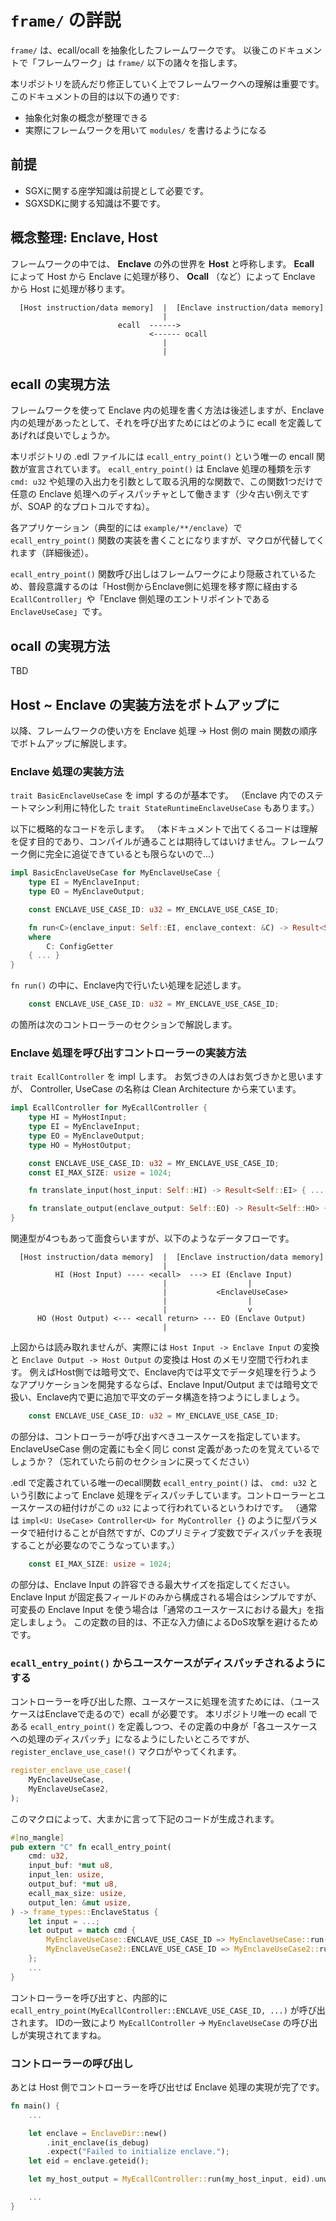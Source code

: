 # `frame/` の詳説

`frame/` は、ecall/ocall を抽象化したフレームワークです。
以後このドキュメントで「フレームワーク」は `frame/` 以下の諸々を指します。

本リポジトリを読んだり修正していく上でフレームワークへの理解は重要です。
このドキュメントの目的は以下の通りです:

- 抽象化対象の概念が整理できる
- 実際にフレームワークを用いて `modules/` を書けるようになる

## 前提

- SGXに関する座学知識は前提として必要です。
- SGXSDKに関する知識は不要です。

## 概念整理: Enclave, Host

フレームワークの中では、 **Enclave** の外の世界を **Host** と呼称します。
**Ecall** によって Host から Enclave に処理が移り、 **Ocall** （など）によって Enclave から Host に処理が移ります。

```text
  [Host instruction/data memory]  |  [Enclave instruction/data memory]
                                  |
                        ecall  ------>
                               <------ ocall
                                  |
                                  |
```

## ecall の実現方法

フレームワークを使って Enclave 内の処理を書く方法は後述しますが、Enclave 内の処理があったとして、それを呼び出すためにはどのように ecall を定義してあげれば良いでしょうか。

本リポジトリの .edl ファイルには `ecall_entry_point()` という唯一の encall 関数が宣言されています。
`ecall_entry_point()` は Enclave 処理の種類を示す `cmd: u32` や処理の入出力を引数として取る汎用的な関数で、この関数1つだけで任意の Enclave 処理へのディスパッチャとして働きます（少々古い例えですが、SOAP 的なプロトコルですね）。

各アプリケーション（典型的には `example/**/enclave`）で `ecall_entry_point()` 関数の実装を書くことになりますが、マクロが代替してくれます（詳細後述）。

`ecall_entry_point()` 関数呼び出しはフレームワークにより隠蔽されているため、普段意識するのは「Host側からEnclave側に処理を移す際に経由する `EcallController`」や「Enclave 側処理のエントリポイントである `EnclaveUseCase`」です。

## ocall の実現方法

TBD

## Host ~ Enclave の実装方法をボトムアップに

以降、フレームワークの使い方を Enclave 処理 -> Host 側の main 関数の順序でボトムアップに解説します。

### Enclave 処理の実装方法

`trait BasicEnclaveUseCase` を impl するのが基本です。
（Enclave 内でのステートマシン利用に特化した `trait StateRuntimeEnclaveUseCase` もあります。）

以下に概略的なコードを示します。
（本ドキュメントで出てくるコードは理解を促す目的であり、コンパイルが通ることは期待してはいけません。フレームワーク側に完全に追従できているとも限らないので...）

```rust
impl BasicEnclaveUseCase for MyEnclaveUseCase {
    type EI = MyEnclaveInput;
    type EO = MyEnclaveOutput;

    const ENCLAVE_USE_CASE_ID: u32 = MY_ENCLAVE_USE_CASE_ID;

    fn run<C>(enclave_input: Self::EI, enclave_context: &C) -> Result<Self::EO>
    where
        C: ConfigGetter
    { ... }
}
```

`fn run()` の中に、Enclave内で行いたい処理を記述します。

```rust
    const ENCLAVE_USE_CASE_ID: u32 = MY_ENCLAVE_USE_CASE_ID;
```

の箇所は次のコントローラーのセクションで解説します。

### Enclave 処理を呼び出すコントローラーの実装方法

`trait EcallController` を impl します。
お気づきの人はお気づきかと思いますが、 Controller, UseCase の名称は Clean Architecture から来ています。

```rust
impl EcallController for MyEcallController {
    type HI = MyHostInput;
    type EI = MyEnclaveInput;
    type EO = MyEnclaveOutput;
    type HO = MyHostOutput;

    const ENCLAVE_USE_CASE_ID: u32 = MY_ENCLAVE_USE_CASE_ID;
    const EI_MAX_SIZE: usize = 1024;

    fn translate_input(host_input: Self::HI) -> Result<Self::EI> { ... }

    fn translate_output(enclave_output: Self::EO) -> Result<Self::HO> { ... }
}
```

関連型が4つもあって面食らいますが、以下のようなデータフローです。

```text
  [Host instruction/data memory]  |  [Enclave instruction/data memory]
                                  |
          HI (Host Input) ---- <ecall>  ---> EI (Enclave Input)
                                  |                  |
                                  |           <EnclaveUseCase>
                                  |                  |
                                  |                  v
      HO (Host Output) <--- <ecall return> --- EO (Enclave Output)
                                  |
```

上図からは読み取れませんが、実際には `Host Input -> Enclave Input` の変換と `Enclave Output -> Host Output` の変換は Host のメモリ空間で行われます。
例えばHost側では暗号文で、Enclave内では平文でデータ処理を行うようなアプリケーションを開発するならば、Enclave Input/Output までは暗号文で扱い、Enclave内で更に追加で平文のデータ構造を持つようにしましょう。

```rust
    const ENCLAVE_USE_CASE_ID: u32 = MY_ENCLAVE_USE_CASE_ID;
```

の部分は、コントローラーが呼び出すべきユースケースを指定しています。
EnclaveUseCase 側の定義にも全く同じ const 定義があったのを覚えているでしょうか？（忘れていたら前のセクションに戻ってください）

.edl で定義されている唯一のecall関数 `ecall_entry_point()` は、 `cmd: u32` という引数によって Enclave 処理をディスパッチしています。コントローラーとユースケースの紐付けがこの `u32` によって行われているというわけです。
（通常は `impl<U: UseCase> Controller<U> for MyController {}` のように型パラメータで紐付けることが自然ですが、Cのプリミティブ変数でディスパッチを表現することが必要なのでこうなっています。）

```rust
    const EI_MAX_SIZE: usize = 1024;
```

の部分は、Enclave Input の許容できる最大サイズを指定してください。
Enclave Input が固定長フィールドのみから構成される場合はシンプルですが、可変長の Enclave Input を使う場合は「通常のユースケースにおける最大」を指定しましょう。
この定数の目的は、不正な入力値によるDoS攻撃を避けるためです。

### `ecall_entry_point()` からユースケースがディスパッチされるようにする

コントローラーを呼び出した際、ユースケースに処理を流すためには、（ユースケースはEnclaveで走るので）ecall が必要です。
本リポジトリ唯一の ecall である `ecall_entry_point()` を定義しつつ、その定義の中身が「各ユースケースへの処理のディスパッチ」になるようにしたいところですが、 `register_enclave_use_case!()` マクロがやってくれます。

```rust
register_enclave_use_case!(
    MyEnclaveUseCase,
    MyEnclaveUseCase2,
);
```

このマクロによって、大まかに言って下記のコードが生成されます。

```rust
#[no_mangle]
pub extern "C" fn ecall_entry_point(
    cmd: u32,
    input_buf: *mut u8,
    input_len: usize,
    output_buf: *mut u8,
    ecall_max_size: usize,
    output_len: &mut usize,
) -> frame_types::EnclaveStatus {
    let input = ...;
    let output = match cmd {
        MyEnclaveUseCase::ENCLAVE_USE_CASE_ID => MyEnclaveUseCase::run(input),
        MyEnclaveUseCase2::ENCLAVE_USE_CASE_ID => MyEnclaveUseCase2::run(input),
    };
    ...
}
```

コントローラーを呼び出すと、内部的に `ecall_entry_point(MyEcallController::ENCLAVE_USE_CASE_ID, ...)` が呼び出されます。
IDの一致により `MyEcallController` -> `MyEnclaveUseCase` の呼び出しが実現されてますね。

### コントローラーの呼び出し

あとは Host 側でコントローラーを呼び出せば Enclave 処理の実現が完了です。

```rust
fn main() {
    ...

    let enclave = EnclaveDir::new()
        .init_enclave(is_debug)
        .expect("Failed to initialize enclave.");
    let eid = enclave.geteid();

    let my_host_output = MyEcallController::run(my_host_input, eid).unwrap();

    ...
}
```
